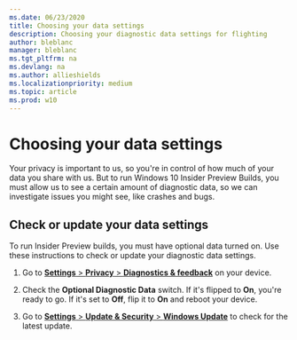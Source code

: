 ```yaml
---
ms.date: 06/23/2020
title: Choosing your data settings
description: Choosing your diagnostic data settings for flighting 
author: bleblanc
manager: bleblanc
ms.tgt_pltfrm: na
ms.devlang: na
ms.author: allieshields
ms.localizationpriority: medium
ms.topic: article
ms.prod: w10
---
```


# Choosing your data settings
Your privacy is important to us, so you're in control of how much of your data you share with us. But to run Windows 10 Insider Preview Builds, you must allow us to see a certain amount of diagnostic data, so we can investigate issues you might see, like crashes and bugs.

## Check or update your data settings

To run Insider Preview builds, you must have optional data turned on. Use these instructions to check or update your diagnostic data settings.

1. Go to [**Settings** > **Privacy** > **Diagnostics & feedback**](https://aka.ms/WIPDataSettings) on your device.

2. Check the **Optional Diagnostic Data** switch. If it's flipped to **On**, you're ready to go. If it's set to **Off**, flip it to **On** and reboot your device.

3. Go to [**Settings** > **Update & Security** > **Windows Update**](https://aka.ms/WIPWindowsUpdate) to check for the latest update.

